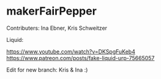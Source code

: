 # makerFairPepper

Contributers: Ina Ebner, Kris Schweitzer

Liquid: 

https://www.youtube.com/watch?v=DKSpgFuKeb4
https://www.patreon.com/posts/fake-liquid-urp-75665057

Edit for new branch: Kris & Ina :)
